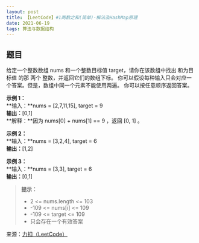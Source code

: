 ```yaml
---
layout: post
title: 【LeetCode】#1两数之和(简单)-解法及HashMap原理
date: 2021-06-19
tags: 算法与数据结构
---
```



## 题目

给定一个整数数组 nums 和一个整数目标值 target，请你在该数组中找出 和为目标值 的那 两个 整数，并返回它们的数组下标。
你可以假设每种输入只会对应一个答案。但是，数组中同一个元素不能使用两遍。
你可以按任意顺序返回答案。

**示例 1：**  
**输入：**nums = [2,7,11,15], target = 9  
**输出：**[0,1]  
**解释：**因为 nums[0] + nums[1] == 9 ，返回 [0, 1] 。  

**示例 2：**  
**输入：**nums = [3,2,4], target = 6  
**输出：**[1,2]  

**示例 3：**  
**输入：**nums = [3,3], target = 6  
**输出：**[0,1]  

> **提示：**
>
> * 2 <= nums.length <= 103
> * -109 <= nums[i] <= 109
> * -109 <= target <= 109
> * 只会存在一个有效答案

来源：[力扣（LeetCode）](https://leetcode-cn.com/problems/two-sum)
